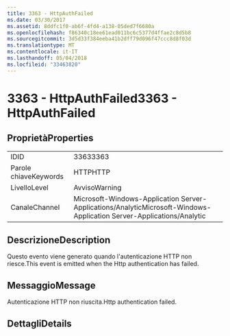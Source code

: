 ```yaml
---
title: 3363 - HttpAuthFailed
ms.date: 03/30/2017
ms.assetid: 8ddfc1f0-ab6f-4fd4-a138-05ded7f6680a
ms.openlocfilehash: f86340c18ee61ead011bc6c5377d4ffae2c8d5b8
ms.sourcegitcommit: 3d5d33f384eeba41b2dff79d096f47ccc8d8f03d
ms.translationtype: MT
ms.contentlocale: it-IT
ms.lasthandoff: 05/04/2018
ms.locfileid: "33463820"
---
```

# <a name="3363---httpauthfailed"></a><span data-ttu-id="df630-102">3363 - HttpAuthFailed</span><span class="sxs-lookup"><span data-stu-id="df630-102">3363 - HttpAuthFailed</span></span>
## <a name="properties"></a><span data-ttu-id="df630-103">Proprietà</span><span class="sxs-lookup"><span data-stu-id="df630-103">Properties</span></span>  
  
|||  
|-|-|  
|<span data-ttu-id="df630-104">ID</span><span class="sxs-lookup"><span data-stu-id="df630-104">ID</span></span>|<span data-ttu-id="df630-105">3363</span><span class="sxs-lookup"><span data-stu-id="df630-105">3363</span></span>|  
|<span data-ttu-id="df630-106">Parole chiave</span><span class="sxs-lookup"><span data-stu-id="df630-106">Keywords</span></span>|<span data-ttu-id="df630-107">HTTP</span><span class="sxs-lookup"><span data-stu-id="df630-107">HTTP</span></span>|  
|<span data-ttu-id="df630-108">Livello</span><span class="sxs-lookup"><span data-stu-id="df630-108">Level</span></span>|<span data-ttu-id="df630-109">Avviso</span><span class="sxs-lookup"><span data-stu-id="df630-109">Warning</span></span>|  
|<span data-ttu-id="df630-110">Canale</span><span class="sxs-lookup"><span data-stu-id="df630-110">Channel</span></span>|<span data-ttu-id="df630-111">Microsoft-Windows-Application Server-Applications/Analytic</span><span class="sxs-lookup"><span data-stu-id="df630-111">Microsoft-Windows-Application Server-Applications/Analytic</span></span>|  
  
## <a name="description"></a><span data-ttu-id="df630-112">Descrizione</span><span class="sxs-lookup"><span data-stu-id="df630-112">Description</span></span>  
 <span data-ttu-id="df630-113">Questo evento viene generato quando l'autenticazione HTTP non riesce.</span><span class="sxs-lookup"><span data-stu-id="df630-113">This event is emitted when the Http authentication has failed.</span></span>  
  
## <a name="message"></a><span data-ttu-id="df630-114">Messaggio</span><span class="sxs-lookup"><span data-stu-id="df630-114">Message</span></span>  
 <span data-ttu-id="df630-115">Autenticazione HTTP non riuscita.</span><span class="sxs-lookup"><span data-stu-id="df630-115">Http authentication failed.</span></span>  
  
## <a name="details"></a><span data-ttu-id="df630-116">Dettagli</span><span class="sxs-lookup"><span data-stu-id="df630-116">Details</span></span>
